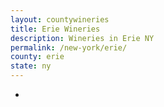 ```yaml
---
layout: countywineries
title: Erie Wineries
description: Wineries in Erie NY
permalink: /new-york/erie/
county: erie
state: ny
---
```

-
